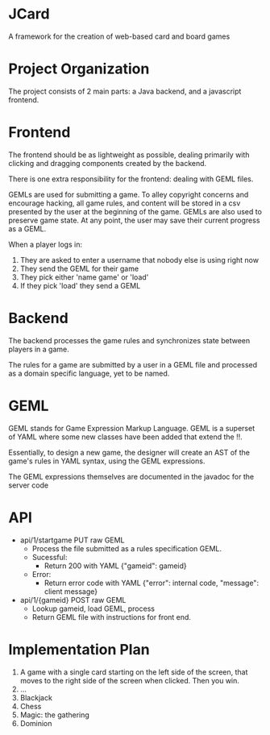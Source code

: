 JCard
=====

A framework for the creation of web-based card and board games


Project Organization
====================

The project consists of 2 main parts: a Java backend, and a javascript frontend.


Frontend
========

The frontend should be as lightweight as possible, dealing primarily with clicking and dragging components created by the backend.

There is one extra responsibility for the frontend: dealing with GEML files.

GEMLs are used for submitting a game.  To alley copyright concerns and encourage hacking, all game rules, and content will be stored in a csv presented by the user at the beginning of the game.
GEMLs are also used to preserve game state.  At any point, the user may save their current progress as a GEML.

When a player logs in:
1.  They are asked to enter a username that nobody else is using right now
2.  They send the GEML for their game
3.  They pick either 'name game' or 'load'
4.  If they pick 'load' they send a GEML 


Backend
=======

The backend processes the game rules and synchronizes state between players in a game.

The rules for a game are submitted by a user in a GEML file and processed as a domain specific language, yet to be named.


GEML
====

GEML stands for Game Expression Markup Language.  GEML is a superset of YAML where some new classes have been added that extend the !!.

Essentially, to design a new game, the designer will create an AST of the game's rules in YAML syntax, using the GEML expressions.

The GEML expressions themselves are documented in the javadoc for the server code

API
===

*   api/1/startgame PUT raw GEML
    *   Process the file submitted as a rules specification GEML.
    *   Sucessful:
        *   Return 200 with YAML {"gameid": gameid}
    *   Error:
        *   Return error code with YAML {"error": internal code, "message": client message}
*   api/1/{gameid} POST raw GEML
    *   Lookup gameid, load GEML, process
    *   Return GEML file with instructions for front end.

Implementation Plan
===================

1.  A game with a single card starting on the left side of the screen, that moves to the right side of the screen when clicked.  Then you win.
2.  ...
3.  Blackjack
4.  Chess
5.  Magic: the gathering
6.  Dominion